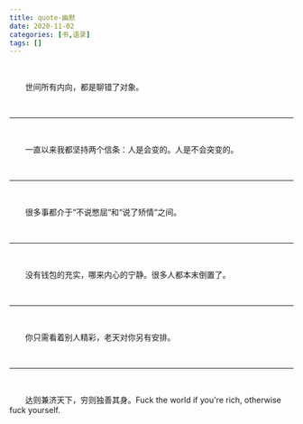 ```yaml
---
title: quote-幽默
date: 2020-11-02
categories: [书,语录]
tags: []
---
```




<br/>

　　世间所有内向，都是聊错了对象。

<br/>

---

<br/>

　　一直以来我都坚持两个信条：人是会变的。人是不会突变的。

<br/>

---

<br/>

　　很多事都介于“不说憋屈“和“说了矫情“之间。

<br/>

---

<br/>

　　没有钱包的充实，哪来内心的宁静。很多人都本末倒置了。

<br/>

---

<br/>

　　你只需看着别人精彩，老天对你另有安排。

<br/>

---

<br/>

　　达则兼济天下，穷则独善其身。Fuck the world if you're rich, otherwise fuck yourself.